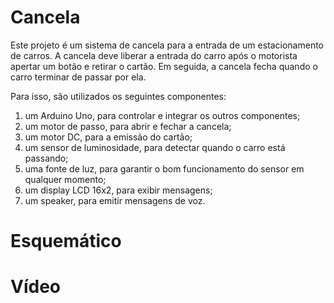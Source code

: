 # Cancela

Este projeto é um sistema de cancela para a entrada de um estacionamento de carros. A cancela deve liberar a entrada do carro após o motorista apertar um botão e retirar o cartão. Em seguida, a cancela fecha quando o carro terminar de passar por ela.

Para isso, são utilizados os seguintes componentes:

1. um Arduino Uno, para controlar e integrar os outros componentes;
2. um motor de passo, para abrir e fechar a cancela;
3. um motor DC, para a emissão do cartão;
4. um sensor de luminosidade, para detectar quando o carro está passando;
5. uma fonte de luz, para garantir o bom funcionamento do sensor em qualquer momento;
6. um display LCD 16x2, para exibir mensagens;
7. um speaker, para emitir mensagens de voz.

# Esquemático

# Vídeo
